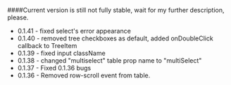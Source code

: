####Current version is still not fully stable, wait for my further description, please.

- 0.1.41 - fixed select's error appearance
- 0.1.40 - removed tree checkboxes as default, added onDoubleClick callback to TreeItem
- 0.1.39 - fixed input className
- 0.1.38 - changed "multiselect" table prop name to "multiSelect"
- 0.1.37 - Fixed 0.1.36 bugs
- 0.1.36 - Removed row-scroll event from table.

